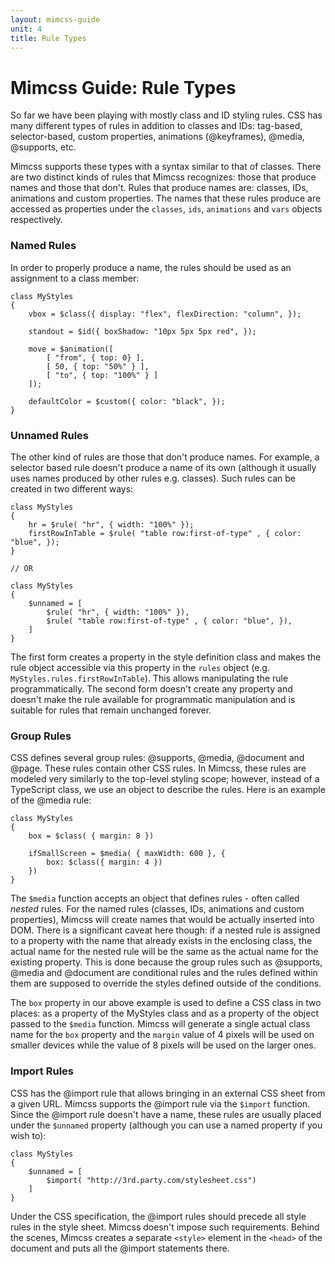 ```yaml
---
layout: mimcss-guide
unit: 4
title: Rule Types
---
```


# Mimcss Guide: Rule Types

So far we have been playing with mostly class and ID styling rules. CSS has many different types of rules in addition to classes and IDs: tag-based, selector-based, custom properties, animations (@keyframes), @media, @supports, etc.

Mimcss supports these types with a syntax similar to that of classes. There are two distinct kinds of rules that Mimcss recognizes: those that produce names and those that don't. Rules that produce names are: classes, IDs, animations and custom properties. The names that these rules produce are accessed as properties under the `classes`, `ids`, `animations` and `vars` objects respectively.

### Named Rules
In order to properly produce a name, the rules should be used as an assignment to a class member:

```tsx
class MyStyles
{
    vbox = $class({ display: "flex", flexDirection: "column", });

    standout = $id({ boxShadow: "10px 5px 5px red", });

	move = $animation([
		[ "from", { top: 0} ],
		[ 50, { top: "50%" } ],
		[ "to", { top: "100%" } ]
	]);

    defaultColor = $custom({ color: "black", });
}
```

### Unnamed Rules
The other kind of rules are those that don't produce names. For example, a selector based rule doesn't produce a name of its own (although it usually uses names produced by other rules e.g. classes). Such rules can be created in two different ways:

```tsx
class MyStyles
{
    hr = $rule( "hr", { width: "100%" });
    firstRowInTable = $rule( "table row:first-of-type" , { color: "blue", });
}

// OR

class MyStyles
{
    $unnamed = [
        $rule( "hr", { width: "100%" }),
        $rule( "table row:first-of-type" , { color: "blue", }),
    ]
}

```

The first form creates a property in the style definition class and makes the rule object accessible via this property in the `rules` object (e.g. `MyStyles.rules.firstRowInTable`). This allows manipulating the rule programmatically. The second form doesn't create any property and doesn't make the rule available for programmatic manipulation and is suitable for rules that remain unchanged forever.

### Group Rules
CSS defines several group rules: @supports, @media, @document and @page. These rules contain other CSS rules. In Mimcss, these rules are modeled very similarly to the top-level styling scope; however, instead of a TypeScript class, we use an object to describe the rules. Here is an example of the @media rule:

```tsx
class MyStyles
{
    box = $class( { margin: 8 })

    ifSmallScreen = $media( { maxWidth: 600 }, {
        box: $class({ margin: 4 })
    })
}
```

The `$media` function accepts an object that defines rules - often called *nested* rules. For the named rules (classes, IDs, animations and custom properties), Mimcss will create names that would be actually inserted into DOM. There is a significant caveat here though: if a nested rule is assigned to a property with the name that already exists in the enclosing class, the actual name for the nested rule will be the same as the actual name for the existing property. This is done because the group rules such as @supports, @media and @document are conditional rules and the rules defined within them are supposed to override the styles defined outside of the conditions.

The `box` property in our above example is used to define a CSS class in two places: as a property of the MyStyles class and as a property of the object passed to the `$media` function. Mimcss will generate a single actual class name for the `box` property and the `margin` value of 4 pixels will be used on smaller devices while the value of 8 pixels will be used on the larger ones.

### Import Rules
CSS has the @import rule that allows bringing in an external CSS sheet from a given URL. Mimcss supports the @import rule via the `$import` function. Since the @import rule doesn't have a name, these rules are usually placed under the `$unnamed` property (although you can use a named property if you wish to):

```tsx
class MyStyles
{
    $unnamed = [
        $import( "http://3rd.party.com/stylesheet.css")
    ]
}
```

Under the CSS specification, the @import rules should precede all style rules in the style sheet. Mimcss doesn't impose such requirements. Behind the scenes, Mimcss creates a separate `<style>` element in the `<head>` of the document and puts all the @import statements there.





